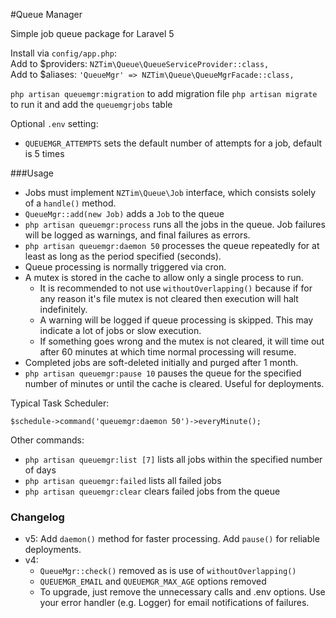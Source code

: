 #Queue Manager

Simple job queue package for Laravel 5

Install via `config/app.php`:  
Add to $providers: `NZTim\Queue\QueueServiceProvider::class,`  
Add to $aliases: `'QueueMgr' => NZTim\Queue\QueueMgrFacade::class,`  

`php artisan queuemgr:migration` to add migration file
`php artisan migrate` to run it and add the `queuemgrjobs` table

Optional `.env` setting:  
- `QUEUEMGR_ATTEMPTS` sets the default number of attempts for a job, default is 5 times

###Usage

- Jobs must implement `NZTim\Queue\Job` interface, which consists solely of a `handle()` method.
- `QueueMgr::add(new Job)` adds a `Job` to the queue
- `php artisan queuemgr:process` runs all the jobs in the queue.  Job failures will be logged as warnings, and final failures as errors.
- `php artisan queuemgr:daemon 50` processes the queue repeatedly for at least as long as the period specified (seconds). 
- Queue processing is normally triggered via cron. 
- A mutex is stored in the cache to allow only a single process to run.
  - It is recommended to not use `withoutOverlapping()` because if for any reason it's file mutex is not cleared then execution will halt indefinitely.
  - A warning will be logged if queue processing is skipped. This may indicate a lot of jobs or slow execution.
  - If something goes wrong and the mutex is not cleared, it will time out after 60 minutes at which time normal processing will resume.
- Completed jobs are soft-deleted initially and purged after 1 month.
- `php artisan queuemgr:pause 10` pauses the queue for the specified number of minutes or until the cache is cleared. Useful for deployments.

Typical Task Scheduler:

```
$schedule->command('queuemgr:daemon 50')->everyMinute();
```

Other commands:
- `php artisan queuemgr:list [7]` lists all jobs within the specified number of days
- `php artisan queuemgr:failed` lists all failed jobs
- `php artisan queuemgr:clear` clears failed jobs from the queue

### Changelog
  * v5: Add `daemon()` method for faster processing. Add `pause()` for reliable deployments.
  * v4:
    * `QueueMgr::check()` removed as is use of `withoutOverlapping()`
    * `QUEUEMGR_EMAIL` and `QUEUEMGR_MAX_AGE` options removed
    * To upgrade, just remove the unnecessary calls and .env options. Use your error handler (e.g. Logger) for email notifications of failures.
